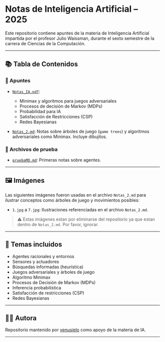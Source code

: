 # Notas de Inteligencia Artificial – 2025

Este repositorio contiene apuntes de la materia de Inteligencia Artificial impartida por el profesor Julio Waissman, durante el sexto semestre de la carrera de Ciencias de la Computación.

---

## 📚 Tabla de Contenidos

### 📄 Apuntes

- [`Notas_IA.pdf`](./Notas_IA.pdf): 
  - Minimax y algoritmos para juegos adversariales
  - Procesos de decisión de Markov (MDPs)
  - Probabilidad para IA
  - Satisfacción de Restricciones (CSP)
  - Redes Bayesianas

- [`Notas_2.md`](./Notas_2.md): Notas sobre árboles de juego (`game trees`) y algoritmos adversariales como Minimax. Incluye dibujitos.

### 🧪 Archivos de prueba
- [`pruebaMD.md`](./pruebaMD.md): Primeras notas sobre agentes.

---

## 🖼️ Imágenes

Las siguientes imágenes fueron usadas en el archivo `Notas_2.md` para ilustrar conceptos como árboles de juego y movimientos posibles:

- `1.jpg` a `7.jpg`: Ilustraciones referenciadas en el archivo `Notas_2.md`.

> ⚠️ Estas imágenes estan por eliminarse del repositorio ya que estan dentro de `Notas_2.md`. Por favor, ignorar.

---

## 🧠 Temas incluidos

- Agentes racionales y entornos
- Sensores y actuadores
- Búsquedas informadas (heurística)
- Juegos adversariales y árboles de juego
- Algoritmo Minimax
- Procesos de Decisión de Markov (MDPs)
- Inferencia probabilística
- Satisfacción de restricciones (CSP)
- Redes Bayesianas

---

## 👩‍💻 Autora

Repositorio mantenido por [venusielo](https://github.com/venusielo) como apoyo de la materia de IA.

---


